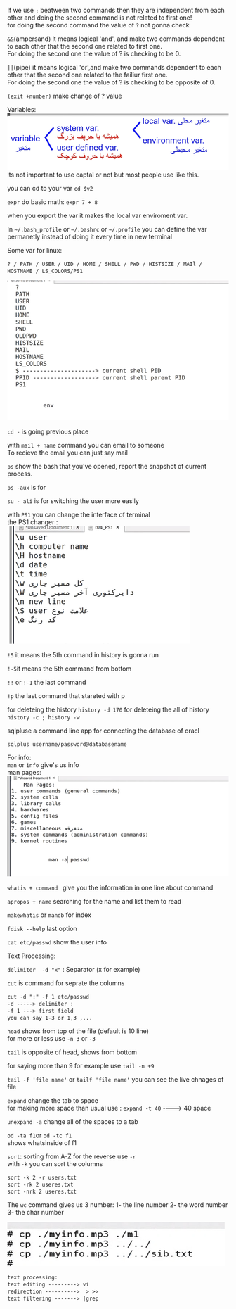 If we use `;` beatween two commands then they are independent from each other
and doing the second command is not related to first one!  
for doing the second command the value of `?` not gonna check

`&&`(ampersand) it means logical 'and', and make two commands dependent to each other that the second one related to first one.  
For doing the second one the value of ? is checking to be 0.

`||`(pipe) it means logical 'or',and make two commands dependent to each other that the second one related to the failiur first one.  
For doing the second one the value of ? is checking to be opposite of 0.

`(exit +number)` make change of ? value

Variables:
![alt text](assets/image15.png)
its not important to use captal or not but most people use like this.

you can cd to your var `cd $v2`

`expr` do basic math: `expr 7 + 8`

when you export the var it makes the local var enviroment var.

In `~/.bash_profile` or `~/.bashrc` or `~/.profile` you can define the var permanetly instead of doing it every time in new terminal

Some var for linux:

```
? / PATH / USER / UID / HOME / SHELL / PWD / HISTSIZE / MAIl / HOSTNAME / LS_COLORS/PS1
```

![alt text](assets/image17.png)

`cd -` is going previous place

with `mail + name` command you can email to someone  
To recieve the email you can just say mail

`ps` show the bash that you've opened,
report the snapshot of current process.

`ps -aux` is for 

`su - ali` is for switching the user more easily

with `PS1` you can change the interface of terminal  
the PS1 changer :
![alt text](assets/image16.png)

`!5` it means the 5th command in history is gonna run

`!-5`it means the 5th command from bottom

`!!` or `!-1` the last command

`!p` the last command that stareted with p

for deleteing the history `history -d 170`
for deleteing the all of history `history -c ; history -w`

sqlpluse a command line app for connecting the database of oracl

```
sqlplus username/password@databasename
```

For info:  
`man` or `info` give's us info  
man pages:
![alt text](assets/image18.png)

`whatis + command ` give you the information in one line about command

`apropos + name` searching for the name and list them to read

`makewhatis` or `mandb` for index

`fdisk --help` last option

`cat etc/passwd` show the user info

Text Processing:

`delimiter  -d "x"` : Separator (x for example)

`cut` is command for seprate the columns

```
cut -d ":" -f 1 etc/passwd
-d -----> delimiter :
-f 1 ---> first field
you can say 1-3 or 1,3 ,...
```

`head` shows from top of the file (default is 10 line)  
for more or less use `-n 3` or `-3`

`tail` is opposite of head, shows from bottom

for saying more than 9 for example use `tail -n +9`

`tail -f 'file name'` or `tailf 'file name'` you can see the live chnages  of file 


`expand` change the tab to space  
 for making more space than usual use :
`expand -t 40` ----> 40 space

`unexpand -a` change all of the spaces to a tab

`od -ta f1`or `od -tc f1`  
 shows whatsinside of f1

`sort`: sorting from A-Z
for the reverse use `-r`  
with `-k` you can sort the columns

```
sort -k 2 -r users.txt
sort -rk 2 useres.txt
sort -nrk 2 useres.txt
```

The `wc` command gives us 3 number:
1- the line number
2- the word number
3- the char number







![alt text](image.png)

```
text processing:
text editing ---------> vi
redirection ---------->  > >>
text filtering -------> |grep
```
